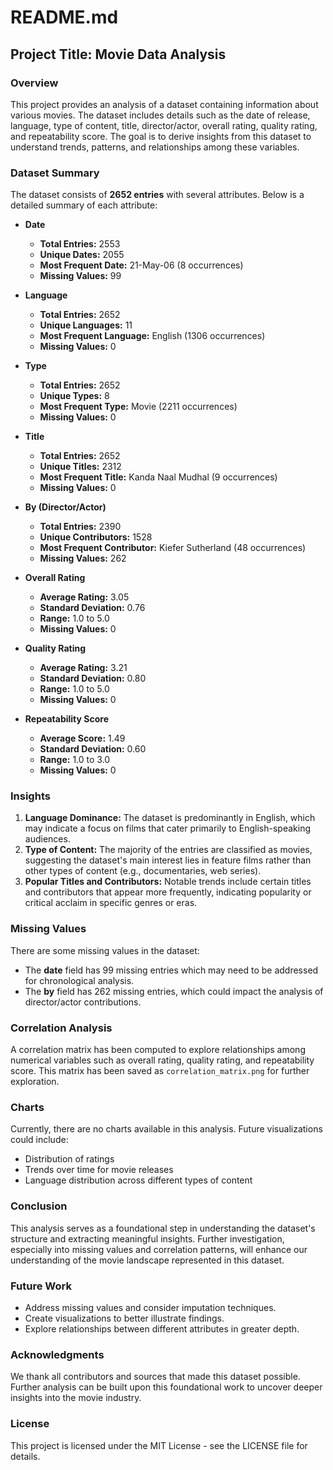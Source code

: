 # README.md

## Project Title: Movie Data Analysis

### Overview
This project provides an analysis of a dataset containing information about various movies. The dataset includes details such as the date of release, language, type of content, title, director/actor, overall rating, quality rating, and repeatability score. The goal is to derive insights from this dataset to understand trends, patterns, and relationships among these variables.

### Dataset Summary
The dataset consists of **2652 entries** with several attributes. Below is a detailed summary of each attribute:

- **Date**
  - **Total Entries:** 2553
  - **Unique Dates:** 2055
  - **Most Frequent Date:** 21-May-06 (8 occurrences)
  - **Missing Values:** 99

- **Language**
  - **Total Entries:** 2652
  - **Unique Languages:** 11
  - **Most Frequent Language:** English (1306 occurrences)
  - **Missing Values:** 0

- **Type**
  - **Total Entries:** 2652
  - **Unique Types:** 8
  - **Most Frequent Type:** Movie (2211 occurrences)
  - **Missing Values:** 0

- **Title**
  - **Total Entries:** 2652
  - **Unique Titles:** 2312
  - **Most Frequent Title:** Kanda Naal Mudhal (9 occurrences)
  - **Missing Values:** 0

- **By (Director/Actor)**
  - **Total Entries:** 2390
  - **Unique Contributors:** 1528
  - **Most Frequent Contributor:** Kiefer Sutherland (48 occurrences)
  - **Missing Values:** 262

- **Overall Rating**
  - **Average Rating:** 3.05
  - **Standard Deviation:** 0.76
  - **Range:** 1.0 to 5.0
  - **Missing Values:** 0

- **Quality Rating**
  - **Average Rating:** 3.21
  - **Standard Deviation:** 0.80
  - **Range:** 1.0 to 5.0
  - **Missing Values:** 0

- **Repeatability Score**
  - **Average Score:** 1.49
  - **Standard Deviation:** 0.60
  - **Range:** 1.0 to 3.0
  - **Missing Values:** 0

### Insights
1. **Language Dominance:** The dataset is predominantly in English, which may indicate a focus on films that cater primarily to English-speaking audiences.
2. **Type of Content:** The majority of the entries are classified as movies, suggesting the dataset's main interest lies in feature films rather than other types of content (e.g., documentaries, web series).
3. **Popular Titles and Contributors:** Notable trends include certain titles and contributors that appear more frequently, indicating popularity or critical acclaim in specific genres or eras.

### Missing Values
There are some missing values in the dataset:
- The **date** field has 99 missing entries which may need to be addressed for chronological analysis.
- The **by** field has 262 missing entries, which could impact the analysis of director/actor contributions.

### Correlation Analysis
A correlation matrix has been computed to explore relationships among numerical variables such as overall rating, quality rating, and repeatability score. This matrix has been saved as `correlation_matrix.png` for further exploration.

### Charts
Currently, there are no charts available in this analysis. Future visualizations could include:
- Distribution of ratings
- Trends over time for movie releases
- Language distribution across different types of content

### Conclusion
This analysis serves as a foundational step in understanding the dataset's structure and extracting meaningful insights. Further investigation, especially into missing values and correlation patterns, will enhance our understanding of the movie landscape represented in this dataset.

### Future Work
- Address missing values and consider imputation techniques.
- Create visualizations to better illustrate findings.
- Explore relationships between different attributes in greater depth.

### Acknowledgments
We thank all contributors and sources that made this dataset possible. Further analysis can be built upon this foundational work to uncover deeper insights into the movie industry.

### License
This project is licensed under the MIT License - see the LICENSE file for details.